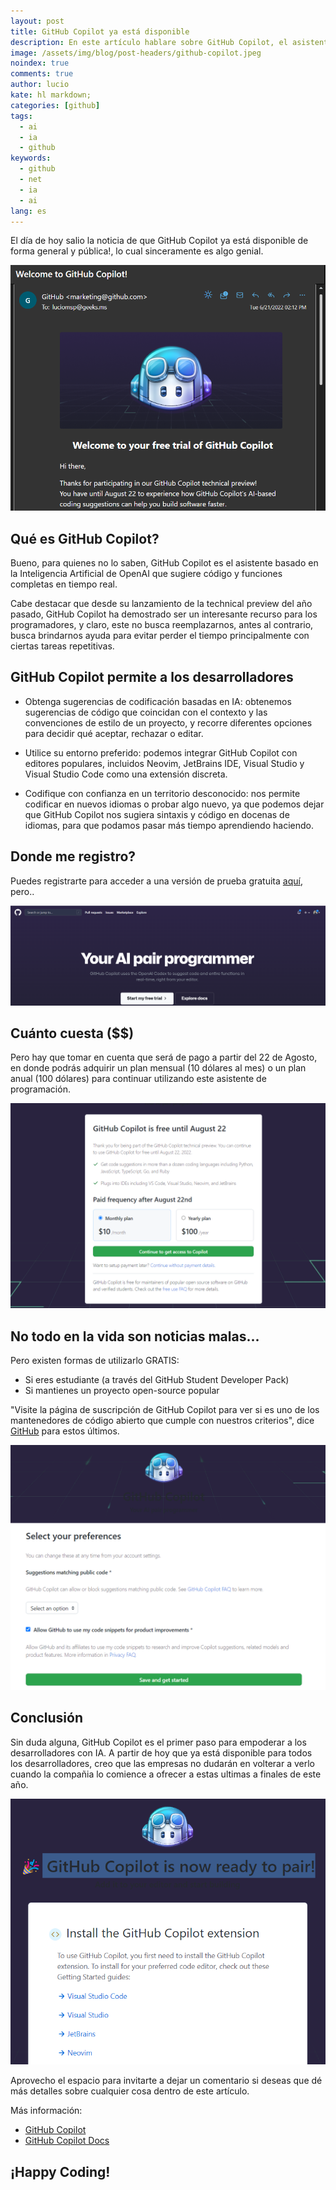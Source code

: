 ```yaml
---
layout: post
title: GitHub Copilot ya está disponible
description: En este artículo hablare sobre GitHub Copilot, el asistente para programar basado en IA que ya está disponible para todos
image: /assets/img/blog/post-headers/github-copilot.jpeg
noindex: true
comments: true
author: lucio
kate: hl markdown;
categories: [github]
tags:
  - ai
  - ia
  - github
keywords:
  - github
  - net
  - ia
  - ai
lang: es
---
```


El día de hoy salio la noticia de que GitHub Copilot ya está disponible de forma general y pública!, lo cual sinceramente es algo genial.

![image](/assets/img/blog/tutorials/github-copilot/00.png)

## Qué es GitHub Copilot?
Bueno, para quienes no lo saben, GitHub Copilot es el asistente basado en la Inteligencia Artificial de OpenAI que sugiere código y funciones completas en tiempo real.

Cabe destacar que desde su lanzamiento de la technical preview del año pasado, GitHub Copilot ha demostrado ser un interesante recurso para los programadores, y claro, este no busca reemplazarnos, antes al contrario, busca brindarnos ayuda para evitar perder el tiempo principalmente con ciertas tareas repetitivas.

## GitHub Copilot permite a los desarrolladores
- Obtenga sugerencias de codificación basadas en IA: obtenemos sugerencias de código que coincidan con el contexto y las convenciones de estilo de un proyecto, y recorre diferentes opciones para decidir qué aceptar, rechazar o editar.

- Utilice su entorno preferido: podemos integrar GitHub Copilot con editores populares, incluidos Neovim, JetBrains IDE, Visual Studio y Visual Studio Code como una extensión discreta.

- Codifique con confianza en un territorio desconocido: nos permite codificar en nuevos idiomas o probar algo nuevo, ya que podemos dejar que GitHub Copilot nos sugiera sintaxis y código en docenas de idiomas, para que podamos pasar más tiempo aprendiendo haciendo.

## Donde me registro?
Puedes registrarte para acceder a una versión de prueba gratuita [aquí](https://github.com/features/copilot?utm_medium=email&utm_source=announcement&utm_campaign=copilot-technical-preview), pero..

![image](/assets/img/blog/tutorials/github-copilot/01.png)

## Cuánto cuesta ($$)

Pero hay que tomar en cuenta que será de pago a partir del 22 de Agosto, en donde podrás adquirir un plan mensual (10 dólares al mes) o un plan anual (100 dólares) para continuar utilizando este asistente de programación.

![image](/assets/img/blog/tutorials/github-copilot/02.png)

## No todo en la vida son noticias malas...

Pero existen formas de utilizarlo GRATIS:

* Si eres estudiante (a través del GitHub Student Developer Pack) 
* Si mantienes un proyecto open-source popular

"Visite la página de suscripción de GitHub Copilot para ver si es uno de los mantenedores de código abierto que cumple con nuestros criterios", dice [GitHub](https://github.com/pricing#faq-copilot) para estos últimos.

![image](/assets/img/blog/tutorials/github-copilot/03.png)

## Conclusión
Sin duda alguna, GitHub Copilot es el primer paso para empoderar a los desarrolladores con IA. A partir de hoy que ya está disponible para todos los desarrolladores, creo que las empresas no dudarán en volterar a verlo cuando la compañia lo comience a ofrecer a estas ultimas a finales de este año.

![image](/assets/img/blog/tutorials/github-copilot/04.png)

Aprovecho el espacio para invitarte a dejar un comentario si deseas que dé más detalles sobre cualquier cosa dentro de este artículo.

Más información:

- [GitHub Copilot](https://github.com/features/copilot?utm_medium=email&utm_source=announcement&utm_campaign=copilot-technical-preview)
- [GitHub Copilot Docs](https://github.com/github/copilot-docs/tree/main/docs?utm_medium=email&utm_source=announcement&utm_campaign=copilot-technical-preview#getting-started)

## ¡Happy Coding!